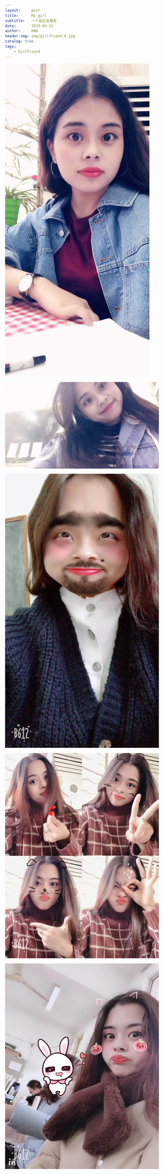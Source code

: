 ```yaml
---
layout:     post
title:      My girl
subtitle:   一个逗比女朋友
date:       2019-03-21
author:     HAN
header-img: img/girlfriend_6.jpg
catalog: true
tags:
    - Girlfriend
---
```


![](https://github.com/hanshanbing/hanshanbing.github.io/blob/master/img/girlfriend_1.jpg)

![](https://github.com/hanshanbing/hanshanbing.github.io/blob/master/img/girlfriend_2.jpg)

![](https://github.com/hanshanbing/hanshanbing.github.io/blob/master/img/girlfriend_3.jpg)

![](https://github.com/hanshanbing/hanshanbing.github.io/blob/master/img/girlfriend_4.jpg)

![](https://github.com/hanshanbing/hanshanbing.github.io/blob/master/img/girlfriend_5.jpg)
